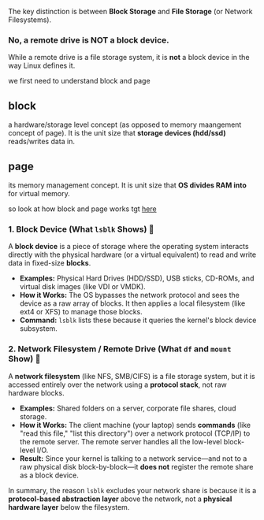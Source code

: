 The key distinction is between **Block Storage** and **File Storage** (or Network Filesystems).

### **No, a remote drive is NOT a block device.**

While a remote drive is a file storage system, it is **not** a block device in the way Linux defines it.

we first need to understand block and page

## block
a hardware/storage level concept (as opposed to memory maangement concept of page). It is the unit size that **storage devices (hdd/ssd)** reads/writes data in. 

## page 
its memory management concept. It is unit size that **OS divides RAM into** for virtual memory. 

so look at how block and page works tgt [here](https://github.com/brian6484/CSKnowledge/blob/main/Operating%20System/Linux/Memory/Swapping.md)


### 1. Block Device (What `lsblk` Shows) 🧱

A **block device** is a piece of storage where the operating system interacts directly with the physical hardware (or a virtual equivalent) to read and write data in fixed-size **blocks**.

* **Examples:** Physical Hard Drives (HDD/SSD), USB sticks, CD-ROMs, and virtual disk images (like VDI or VMDK).
* **How it Works:** The OS bypasses the network protocol and sees the device as a raw array of blocks. It then applies a local filesystem (like ext4 or XFS) to manage those blocks.
* **Command:** `lsblk` lists these because it queries the kernel's block device subsystem.

### 2. Network Filesystem / Remote Drive (What `df` and `mount` Show) 📂

A **network filesystem** (like NFS, SMB/CIFS) is a file storage system, but it is accessed entirely over the network using a **protocol stack**, not raw hardware blocks.

* **Examples:** Shared folders on a server, corporate file shares, cloud storage.
* **How it Works:** The client machine (your laptop) sends **commands** (like "read this file," "list this directory") over a network protocol (TCP/IP) to the remote server. The remote server handles all the low-level block-level I/O.
* **Result:** Since your kernel is talking to a network service—and not to a raw physical disk block-by-block—it **does not** register the remote share as a block device.

In summary, the reason `lsblk` excludes your network share is because it is a **protocol-based abstraction layer** above the network, not a **physical hardware layer** below the filesystem.
